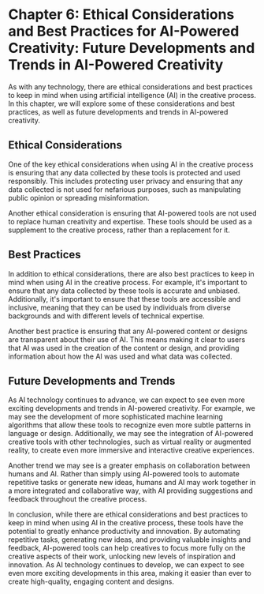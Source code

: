 Chapter 6: Ethical Considerations and Best Practices for AI-Powered Creativity: Future Developments and Trends in AI-Powered Creativity
=======================================================================================================================================

As with any technology, there are ethical considerations and best practices to keep in mind when using artificial intelligence (AI) in the creative process. In this chapter, we will explore some of these considerations and best practices, as well as future developments and trends in AI-powered creativity.

Ethical Considerations
----------------------

One of the key ethical considerations when using AI in the creative process is ensuring that any data collected by these tools is protected and used responsibly. This includes protecting user privacy and ensuring that any data collected is not used for nefarious purposes, such as manipulating public opinion or spreading misinformation.

Another ethical consideration is ensuring that AI-powered tools are not used to replace human creativity and expertise. These tools should be used as a supplement to the creative process, rather than a replacement for it.

Best Practices
--------------

In addition to ethical considerations, there are also best practices to keep in mind when using AI in the creative process. For example, it's important to ensure that any data collected by these tools is accurate and unbiased. Additionally, it's important to ensure that these tools are accessible and inclusive, meaning that they can be used by individuals from diverse backgrounds and with different levels of technical expertise.

Another best practice is ensuring that any AI-powered content or designs are transparent about their use of AI. This means making it clear to users that AI was used in the creation of the content or design, and providing information about how the AI was used and what data was collected.

Future Developments and Trends
------------------------------

As AI technology continues to advance, we can expect to see even more exciting developments and trends in AI-powered creativity. For example, we may see the development of more sophisticated machine learning algorithms that allow these tools to recognize even more subtle patterns in language or design. Additionally, we may see the integration of AI-powered creative tools with other technologies, such as virtual reality or augmented reality, to create even more immersive and interactive creative experiences.

Another trend we may see is a greater emphasis on collaboration between humans and AI. Rather than simply using AI-powered tools to automate repetitive tasks or generate new ideas, humans and AI may work together in a more integrated and collaborative way, with AI providing suggestions and feedback throughout the creative process.

In conclusion, while there are ethical considerations and best practices to keep in mind when using AI in the creative process, these tools have the potential to greatly enhance productivity and innovation. By automating repetitive tasks, generating new ideas, and providing valuable insights and feedback, AI-powered tools can help creatives to focus more fully on the creative aspects of their work, unlocking new levels of inspiration and innovation. As AI technology continues to develop, we can expect to see even more exciting developments in this area, making it easier than ever to create high-quality, engaging content and designs.


